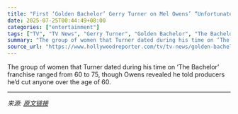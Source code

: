 ```yaml
---
title: "First ‘Golden Bachelor’ Gerry Turner on Mel Owens’ “Unfortunate” Age Threshold for His Season’s Women: “He’ll Have a Change of Heart”"
date: 2025-07-25T00:44:49+08:00
categories: ["entertainment"]
tags: ["TV", "TV News", "Gerry Turner", "Golden Bachelor", "The Bachelor", "The Golden Bachelor", "The Golden Bachelorette"]
summary: "The group of women that Turner dated during his time on ‘The Bachelor’ franchise ranged from 60 to 75, though Owens revealed he told producers he’d cut anyone over the age of 60."
source_url: "https://www.hollywoodreporter.com/tv/tv-news/golden-bachelor-gerry-turner-mel-owns-age-maximum-women-1236328955/"
---
```


The group of women that Turner dated during his time on ‘The Bachelor’ franchise ranged from 60 to 75, though Owens revealed he told producers he’d cut anyone over the age of 60.

---

*来源: [原文链接](https://www.hollywoodreporter.com/tv/tv-news/golden-bachelor-gerry-turner-mel-owns-age-maximum-women-1236328955/)*
